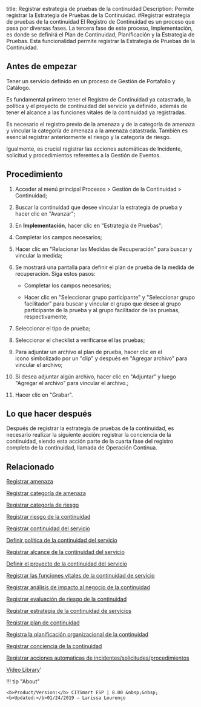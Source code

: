 title:  Registrar estrategia de pruebas de la continuidad
Description: Permite registrar la Estrategia de Pruebas de la Continuidad.
#Registrar estrategia de pruebas de la continuidad
El Registro de Continuidad es un proceso que pasa por diversas fases. La tercera fase de este proceso, Implementación, es donde se definirá el Plan de Continuidad, Planificación y la Estrategia de Pruebas. Esta funcionalidad permite registrar la Estrategia de Pruebas de la Continuidad.

Antes de empezar
----------------

Tener un servicio definido en un proceso de Gestión de Portafolio y Catálogo.

Es fundamental primero tener el Registro de Continuidad ya catastrado, la
política y el proyecto de continuidad del servicio ya definido, además de tener
el alcance a las funciones vitales de la continuidad ya registradas.

Es necesario el registro previo de la amenaza y de la categoría de amenaza y
vincular la categoría de amenaza a la amenaza catastrada. También es esencial
registrar anteriormente el riesgo y la categoría de riesgo.

Igualmente, es crucial registrar las acciones automáticas de Incidente,
solicitud y procedimientos referentes a la Gestión de Eventos.

Procedimiento
-------------

1.  Acceder al menú principal Procesos \> Gestión de la Continuidad \>
    Continuidad;

2.  Buscar la continuidad que desee vincular la estrategia de prueba y hacer
    clic en "Avanzar";

3.  En **Implementación**, hacer clic en "Estrategia de Pruebas";

4.  Completar los campos necesarios;

5.  Hacer clic en "Relacionar las Medidas de Recuperación" para buscar y
    vincular la medida;

6.  Se mostrará una pantalla para definir el plan de prueba de la medida de
    recuperación. Siga estos pasos:

    -   Completar los campos necesarios;

    -   Hacer clic en "Seleccionar grupo participante" y "Seleccionar grupo
        facilitador" para buscar y vincular el grupo que desee al grupo
        participante de la prueba y al grupo facilitador de las pruebas,
        respectivamente;

7.  Seleccionar el tipo de prueba;

8.  Seleccionar el checklist a verificarse el las pruebas;

9.  Para adjuntar un archivo al plan de prueba, hacer clic en el
    icono simbolizado por un "clip" y después en "Agregar archivo" para vincular
    el archivo;

10. Si desea adjuntar algún archivo, hacer clic en "Adjuntar" y luego "Agregar
    el archivo" para vincular el archivo.;

11. Hacer clic en "Grabar".

Lo que hacer después
--------------------

Después de registrar la estrategia de pruebas de la continuidad, es necesario
realizar la siguiente acción: registrar la conciencia de la continuidad, siendo
esta acción parte de la cuarta fase del registro completo de la continuidad,
llamada de Operación Continua.

Relacionado
----------------

[Registrar amenaza](/es-es/citsmart-esp-8/processes/continuity/use/register-threat.html)

[Registrar categoría de amenaza](/es-es/citsmart-esp-8/processes/continuity/use/threat-category.html)

[Registrar categoría de riesgo](/es-es/citsmart-esp-8/processes/continuity/use/risk-category.html)

[Registrar riesgo de la continuidad](/es-es/citsmart-esp-8/processes/continuity/use/register-continuity-risk.html)

[Registrar continuidad del servicio](/es-es/citsmart-esp-8/processes/continuity/use/register-service-continuity.html)

[Definir política de la continuidad del servicio](/es-es/citsmart-esp-8/processes/continuity/use/continuity-policy.html)

[Registrar alcance de la continuidad del servicio](/es-es/citsmart-esp-8/processes/continuity/use/service-continuity-scope.html)

[Definir el proyecto de la continuidad del servicio](/es-es/citsmart-esp-8/processes/continuity/use/service-continuity-project.html)

[Registrar las funciones vitales de la continuidad de servicio](/es-es/citsmart-esp-8/processes/continuity/use/continuity-vital-functions.html)

[Registrar análisis de impacto al negocio de la continuidad](/es-es/citsmart-esp-8/processes/continuity/use/impact-analysis-continuity-business.html)

[Registrar evaluación de riesgo de la continuidad](/es-es/citsmart-esp-8/processes/continuity/use/continuity-risk-evaluation.html)

[Registrar estrategia de la continuidad de servicios](/es-es/citsmart-esp-8/processes/continuity/use/service-continuity-strategy.html)

[Registrar plan de continuidad](/es-es/citsmart-esp-8/processes/continuity/use/continuity-plan.html)

[Registra la planificación organizacional de la continuidad](/es-es/citsmart-esp-8/processes/continuity/use/continuity-organizational-planning.html)

[Registrar conciencia de la continuidad](/es-es/citsmart-esp-8/processes/continuity/use/continuity-awareness.html)

[Registrar acciones automaticas de incidentes/solicitudes/procedimientos](/es-es/citsmart-esp-8/additional-features/automation-of-operation/configuration/register-automatic-actions-incident-request-procedure.html)

<i class='fa fa-youtube-play  fa-2x' style='color:#97ce17;vertical-align: middle;'> </i> [Video Library](https://www.youtube.com/playlist?list=PLB5qK2uzf2RMHcgQuDIzcuLqoHXYfihz1)'

!!! tip "About"

    <b>Product/Version:</b> CITSmart ESP | 8.00 &nbsp;&nbsp;
    <b>Updated:</b>01/24/2019 – Larissa Lourenço

